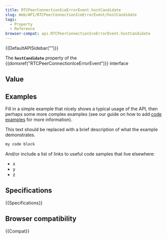 ```yaml
---
title: RTCPeerConnectionIceErrorEvent.hostCandidate
slug: Web/API/RTCPeerConnectionIceErrorEvent/hostCandidate
tags:
  - Property
  - Reference
browser-compat: api.RTCPeerConnectionIceErrorEvent.hostCandidate
---
```

{{DefaultAPISidebar("")}}

The **`hostCandidate`** property of the {{domxref("RTCPeerConnectionIceErrorEvent")}} interface 

## Value



## Examples

Fill in a simple example that nicely shows a typical usage of the API, then perhaps some more complex examples (see our guide on how to add [code examples](/en-US/docs/MDN/Contribute/Structures/Code_examples) for more information).

This text should be replaced with a brief description of what the example demonstrates.

```js
my code block
```

And/or include a list of links to useful code samples that live elsewhere:

*   x
*   y
*   z

## Specifications

{{Specifications}}

## Browser compatibility

{{Compat}}


